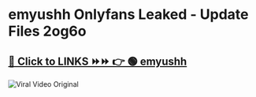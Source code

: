 
 # emyushh Onlyfans Leaked - Update Files 2og6o

## <h2><a href="https://clipsfans.com/emyushh&ref=git">🔗 Click to LINKS ⏩⏩ 👉 🟢 emyushh </a></h2>

<a href="https://clipsfans.com/emyushh&ref=git" rel="nofollow" data-target="animated-image.originalLink"><img src="https://i.ibb.co.com/xMMVF88/686577567.gif" alt="Viral Video Original" style="max-width: 100%; display: inline-block;" data-target="animated-image.originalImage"></a>

